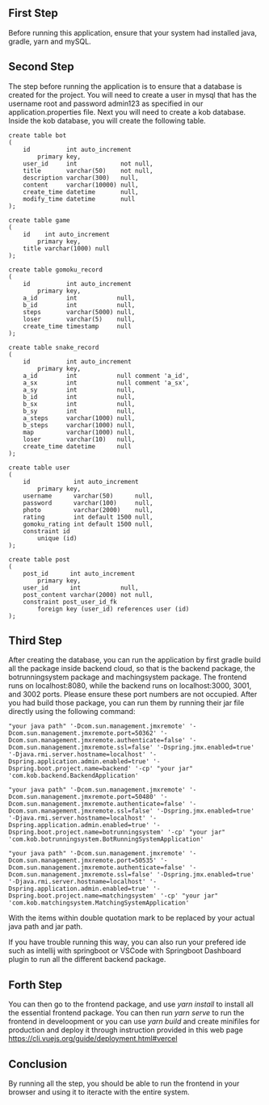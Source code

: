 ## First Step
Before running this application, ensure that your system had installed java, gradle, yarn and mySQL.


## Second Step
The step before running the application is to ensure that a database is created for the project. You will need to create a user in mysql that has the username root and password admin123 as specified in our application.properties file. Next you will need to create a kob database. Inside the kob database, you will create the following table. 

```
create table bot
(
    id          int auto_increment
        primary key,
    user_id     int            not null,
    title       varchar(50)    not null,
    description varchar(300)   null,
    content     varchar(10000) null,
    create_time datetime       null,
    modify_time datetime       null
);

create table game
(
    id    int auto_increment
        primary key,
    title varchar(1000) null
);

create table gomoku_record
(
    id          int auto_increment
        primary key,
    a_id        int           null,
    b_id        int           null,
    steps       varchar(5000) null,
    loser       varchar(5)    null,
    create_time timestamp     null
);

create table snake_record
(
    id          int auto_increment
        primary key,
    a_id        int           null comment 'a_id',
    a_sx        int           null comment 'a_sx',
    a_sy        int           null,
    b_id        int           null,
    b_sx        int           null,
    b_sy        int           null,
    a_steps     varchar(1000) null,
    b_steps     varchar(1000) null,
    map         varchar(1000) null,
    loser       varchar(10)   null,
    create_time datetime      null
);

create table user
(
    id            int auto_increment
        primary key,
    username      varchar(50)      null,
    password      varchar(100)     null,
    photo         varchar(2000)    null,
    rating        int default 1500 null,
    gomoku_rating int default 1500 null,
    constraint id
        unique (id)
);

create table post
(
    post_id      int auto_increment
        primary key,
    user_id      int           null,
    post_content varchar(2000) not null,
    constraint post_user_id_fk
        foreign key (user_id) references user (id)
);
```

## Third Step
After creating the database, you can run the application by first gradle build all the package inside backend cloud, so that is the backend package, the botrunningsystem package and machingsystem package. The frontend runs on localhost:8080, while the backend runs on localhost:3000, 3001, and 3002 ports. Please ensure these port numbers are not occupied. After you had build those package, you can run them by running their jar file directly using the following command:

```
"your java path" '-Dcom.sun.management.jmxremote' '-Dcom.sun.management.jmxremote.port=50362' '-Dcom.sun.management.jmxremote.authenticate=false' '-Dcom.sun.management.jmxremote.ssl=false' '-Dspring.jmx.enabled=true' '-Djava.rmi.server.hostname=localhost' '-Dspring.application.admin.enabled=true' '-Dspring.boot.project.name=backend' '-cp' "your jar" 'com.kob.backend.BackendApplication' 

"your java path" '-Dcom.sun.management.jmxremote' '-Dcom.sun.management.jmxremote.port=50480' '-Dcom.sun.management.jmxremote.authenticate=false' '-Dcom.sun.management.jmxremote.ssl=false' '-Dspring.jmx.enabled=true' '-Djava.rmi.server.hostname=localhost' '-Dspring.application.admin.enabled=true' '-Dspring.boot.project.name=botrunningsystem' '-cp' "your jar" 'com.kob.botrunningsystem.BotRunningSystemApplication' 

"your java path" '-Dcom.sun.management.jmxremote' '-Dcom.sun.management.jmxremote.port=50535' '-Dcom.sun.management.jmxremote.authenticate=false' '-Dcom.sun.management.jmxremote.ssl=false' '-Dspring.jmx.enabled=true' '-Djava.rmi.server.hostname=localhost' '-Dspring.application.admin.enabled=true' '-Dspring.boot.project.name=matchingsystem' '-cp' "your jar" 'com.kob.matchingsystem.MatchingSystemApplication' 
```

With the items within double quotation mark to be replaced by your actual java path and jar path. 

If you have trouble running this way, you can also run your prefered ide such as intellij with springboot or VSCode with Springboot Dashboard plugin to run all the different backend package.


## Forth Step
You can then go to the frontend package, and use _yarn install_ to install all the essential frontend package. You can then run _yarn serve_ to run the frontend in develoopment or you can use _yarn build_ and create minifiles for production and deploy it through instruction provided in this web page https://cli.vuejs.org/guide/deployment.html#vercel

## Conclusion
By running all the step, you should be able to run the frontend in your browser and using it to iteracte with the entire system.
